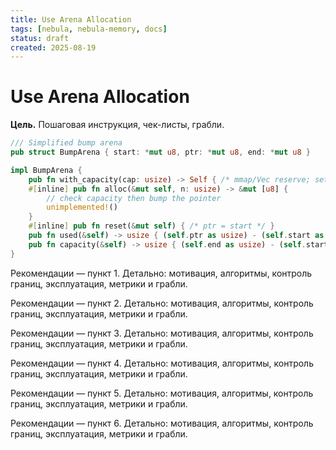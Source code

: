 ```yaml
---
title: Use Arena Allocation
tags: [nebula, nebula-memory, docs]
status: draft
created: 2025-08-19
---
```


# Use Arena Allocation

**Цель.** Пошаговая инструкция, чек-листы, грабли.


```rust
/// Simplified bump arena
pub struct BumpArena { start: *mut u8, ptr: *mut u8, end: *mut u8 }

impl BumpArena {
    pub fn with_capacity(cap: usize) -> Self { /* mmap/Vec reserve; set pointers */ unimplemented!() }
    #[inline] pub fn alloc(&mut self, n: usize) -> &mut [u8] {
        // check capacity then bump the pointer
        unimplemented!()
    }
    #[inline] pub fn reset(&mut self) { /* ptr = start */ }
    pub fn used(&self) -> usize { (self.ptr as usize) - (self.start as usize) }
    pub fn capacity(&self) -> usize { (self.end as usize) - (self.start as usize) }
}
```


Рекомендации — пункт 1. Детально: мотивация, алгоритмы, контроль границ, эксплуатация, метрики и грабли.

Рекомендации — пункт 2. Детально: мотивация, алгоритмы, контроль границ, эксплуатация, метрики и грабли.

Рекомендации — пункт 3. Детально: мотивация, алгоритмы, контроль границ, эксплуатация, метрики и грабли.

Рекомендации — пункт 4. Детально: мотивация, алгоритмы, контроль границ, эксплуатация, метрики и грабли.

Рекомендации — пункт 5. Детально: мотивация, алгоритмы, контроль границ, эксплуатация, метрики и грабли.

Рекомендации — пункт 6. Детально: мотивация, алгоритмы, контроль границ, эксплуатация, метрики и грабли.
